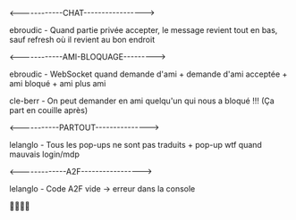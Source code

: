 <------------CHAT----------------->

ebroudic - Quand partie privée accepter, le message revient tout en bas, sauf refresh où il revient au bon endroit

<------------AMI-BLOQUAGE--------->

ebroudic - WebSocket quand demande d'ami + demande d'ami acceptée + ami bloqué + ami plus ami

cle-berr - On peut demander en ami quelqu'un qui nous a bloqué !!! (Ça part en couille après)

<-----------PARTOUT--------------->

lelanglo - Tous les pop-ups ne sont pas traduits + pop-up wtf quand mauvais login/mdp

<-------------A2F----------------->

lelanglo - Code A2F vide -> erreur dans la console

👍🏻👍🏻
